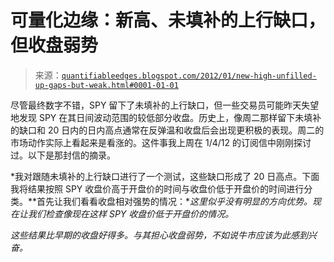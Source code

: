 <!--yml

分类：未分类

日期：2024-05-18 08:52:46

-->

# 可量化边缘：新高、未填补的上行缺口，但收盘弱势

> 来源：[`quantifiableedges.blogspot.com/2012/01/new-high-unfilled-up-gaps-but-weak.html#0001-01-01`](http://quantifiableedges.blogspot.com/2012/01/new-high-unfilled-up-gaps-but-weak.html#0001-01-01)

尽管最终数字不错，SPY 留下了未填补的上行缺口，但一些交易员可能昨天失望地发现 SPY 在其日间波动范围的较低部分收盘。历史上，像周二那样留下未填补的缺口和 20 日内的日内高点通常在反弹温和收盘后会出现更积极的表现。周二的市场动作实际上看起来是看涨的。这件事我上周在 1/4/12 的订阅信中刚刚探讨过。以下是那封信的摘录。

*我对跟随未填补的上行缺口进行了一个测试，这些缺口形成了 20 日高点。下面我将结果按照 SPY 收盘价高于开盘价的时间与收盘价低于开盘价的时间进行分类。**首先让我们看看收盘相对强势的情况：**这里似乎没有明显的方向优势。现在让我们检查像现在这样 SPY 收盘价低于开盘价的情况。*

*这些结果比早期的收盘好得多。与其担心收盘弱势，不如说牛市应该为此感到兴奋。*
